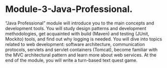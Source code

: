 # Module-3-Java-Professional.
“Java Professional” module will introduce you to the main concepts and development tools. You will study design patterns and development methodologies, get acquainted with build (Maven) and testing (JUnit, Mockito) tools, and find out why logging is needed. You will dive into topics related to web development: software architecture, communication protocols, servlets and servlet containers (Tomcat), become familiar with the MVC architectural pattern and learn more about web services. At the end of the module, you will write a turn-based text quest game.
